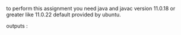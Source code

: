 to perform this assignment you need java and javac version 11.0.18 or greater like 11.0.22 default provided by ubuntu. 

outputs : 
